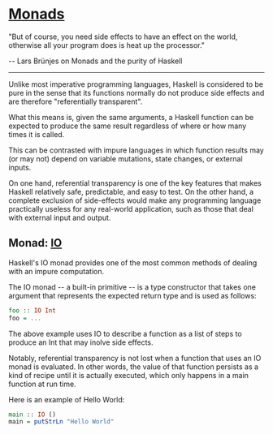 # [Monads](https://youtu.be/g4lvA14I-Jg?t=300)

"But of course, you need side effects to have an effect on the world, otherwise all your program does is heat up the processor."

-- Lars Brünjes on Monads and the purity of Haskell

---

Unlike most imperative programming languages, Haskell is considered to be pure in the sense that its functions normally do not produce side effects and are therefore "referentially transparent".

What this means is, given the same arguments, a Haskell function can be expected to produce the same result regardless of where or how many times it is called.

This can be contrasted with impure languages in which function results may (or may not) depend on variable mutations, state changes, or external inputs.

On one hand, referential transparency is one of the key features that makes Haskell relatively safe, predictable, and easy to test. On the other hand, a complete exclusion of side-effects would make any programming language practically useless for any real-world application, such as those that deal with external input and output.

## Monad: [IO](https://youtu.be/g4lvA14I-Jg?t=660)

Haskell's IO monad provides one of the most common methods of dealing with an impure computation.

The IO monad -- a built-in primitive -- is a type constructor that takes one argument that represents the expected return type and is used as follows:

```haskell
foo :: IO Int
foo = ...
```

The above example uses IO to describe a function as a list of steps to produce an Int that may inolve side effects.

Notably, referential transparency is not lost when a function that uses an IO monad is evaluated. In other words, the value of that function persists as a kind of recipe until it is actually executed, which only happens in a main function at run time.

Here is an example of Hello World:

```haskell
main :: IO ()
main = putStrLn "Hello World"
```
